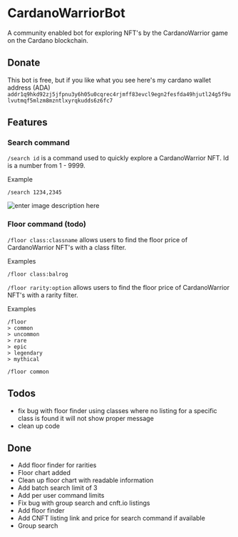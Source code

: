 # CardanoWarriorBot

A community enabled bot for exploring NFT's by the CardanoWarrior game on the Cardano blockchain.

## Donate

This bot is free, but if you like what you see here's my cardano wallet address (ADA)
`addr1q9hkd92zj5jfpnu3y6h05u0cqrec4rjmff83evcl9egn2fesfda49hjutl24g5f9ulvutmqf5mlzm8mzntlxyrqkudds6z6fc7`

## Features

### Search command

`/search id` is a command used to quickly explore a CardanoWarrior NFT. Id is a number from 1 - 9999.

Example

```
/search 1234,2345
```

![enter image description here](https://cdn.discordapp.com/attachments/834476465314856960/888714417066377246/unknown.png)

### Floor command (todo)

`/floor class:classname` allows users to find the floor price of CardanoWarrior NFT's with a class filter.

Examples

```
/floor class:balrog
```

`/floor rarity:option` allows users to find the floor price of CardanoWarrior NFT's with a rarity filter.

Examples

```
/floor
> common
> uncommon
> rare
> epic
> legendary
> mythical
```

```
/floor common
```

## Todos

- fix bug with floor finder using classes where no listing for a specific class is found it will not show proper message
- clean up code

## Done

- Add floor finder for rarities
- Floor chart added
- Clean up floor chart with readable information
- Add batch search limit of 3
- Add per user command limits
- Fix bug with group search and cnft.io listings
- Add floor finder
- Add CNFT listing link and price for search command if available
- Group search
